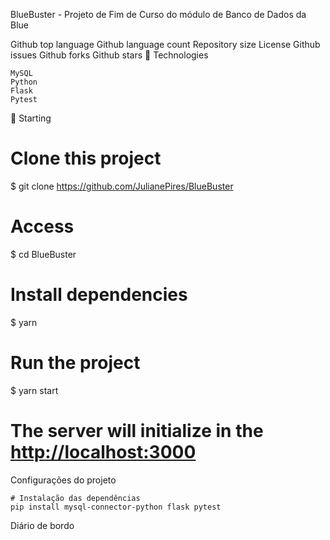 BlueBuster - Projeto de Fim de Curso do módulo de Banco de Dados da Blue

Github top language Github language count Repository size License Github issues Github forks Github stars
🚀 Technologies

    MySQL
    Python
    Flask
    Pytest

🏁 Starting

# Clone this project
$ git clone https://github.com/JulianePires/BlueBuster

# Access
$ cd BlueBuster

# Install dependencies
$ yarn

# Run the project
$ yarn start

# The server will initialize in the <http://localhost:3000>

Configurações do projeto

    # Instalação das dependências
    pip install mysql-connector-python flask pytest

Diário de bordo